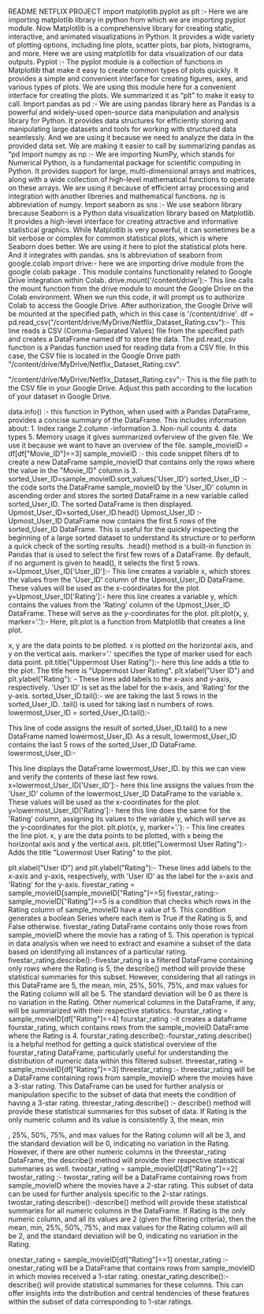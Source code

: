 README
NETFLIX PROJECT import matplotlib.pyplot as plt :- Here we are importing matplotlib library in python from which we are importing pyplot module. Now Matplotlib is a comprehensive library for creating static, interactive, and animated visualizations in Python. It provides a wide variety of plotting options, including line plots, scatter plots, bar plots, histograms, and more. Here we are using matplotlib for data visualization of our data outputs. Pyplot :- The pyplot module is a collection of functions in Matplotlib that make it easy to create common types of plots quickly. It provides a simple and convenient interface for creating figures, axes, and various types of plots. We are using this module here for a convenient interface for creating the plots. We summarized it as “plt” to make it easy to call. Import pandas as pd :- We are using pandas library here as Pandas is a powerful and widely-used open-source data manipulation and analysis library for Python. It provides data structures for efficiently storing and manipulating large datasets and tools for working with structured data seamlessly. And we are using it because we need to analyze the data in the provided data set. We are making it easier to call by summarizing pandas as “pd
Import numpy as np :- We are importing NumPy, which stands for Numerical Python, is a fundamental package for scientific computing in Python. It provides support for large, multi-dimensional arrays and matrices, along with a wide collection of high-level mathematical functions to operate on these arrays. We are using it because of efficient array processing and integration with another libreries and mathematical functions. np is abbreviation of numpy. Import seaborn as sns :- We use seaborn library brecause Seaborn is a Python data visualization library based on Matplotlib. It provides a high-level interface for creating attractive and informative statistical graphics. While Matplotlib is very powerful, it can sometimes be a bit verbose or complex for common statistical plots, which is where Seaborn does better. We are using it here to plot the statistical plots here. And it integrates with pandas. sns is abbreviation of seaborn from google.colab import drive:- here we are importing drive module from the google colab pakage . This module contains functionality related to Google Drive integration within Colab. drive.mount('/content/drive'):- This line calls the mount function from the drive module to mount the Google Drive on the Colab environment. When we run this code, it will prompt us to authorize Colab to access the Google Drive. After authorization, the Google Drive will be mounted at the specified path, which in this case is '/content/drive'. df = pd.read_csv("/content/drive/MyDrive/Netflix_Dataset_Rating.csv"):- This line reads a CSV (Comma-Separated Values) file from the specified path and creates a DataFrame named df to store the data. The pd.read_csv function is a Pandas function used for reading data from a CSV file. In this case, the CSV file is located in the Google Drive path "/content/drive/MyDrive/Netflix_Dataset_Rating.csv".

"/content/drive/MyDrive/Netflix_Dataset_Rating.csv":- This is the file path to the CSV file in your Google Drive. Adjust this path according to the location of your dataset in Google Drive.

data.info() :- this function in Python, when used with a Pandas DataFrame, provides a concise summary of the DataFrame. This includes information about: 1. Index range 2.column -information 3. Non-null counts 4. data types 5. Memory usage it gives summarized ovferview of the given file. We use it because we want to have an overview of the file. sample_movieID = df[df["Movie_ID"]==3] sample_movieID :- this code snippet filters df to create a new DataFrame sample_movieID that contains only the rows where the value in the "Movie_ID" column is 3. sorted_User_ID=sample_movieID.sort_values('User_ID') sorted_User_ID :- the code sorts the DataFrame sample_movieID by the 'User_ID' column in ascending order and stores the sorted DataFrame in a new variable called sorted_User_ID. The sorted DataFrame is then displayed. Upmost_User_ID=sorted_User_ID.head() Upmost_User_ID :- Upmost_User_ID DataFrame now contains the first 5 rows of the sorted_User_ID DataFrame. This is useful for the quickly inspecting the beginning of a large sorted dataset to understand its structure or to perform a quick check of the sorting results. .head() method is a built-in function in Pandas that is used to select the first few rows of a DataFrame. By default, if no argument is given to head(), it selects the first 5 rows. x=Upmost_User_ID['User_ID']:- This line creates a variable x, which stores the values from the 'User_ID' column of the Upmost_User_ID DataFrame. These values will be used as the x-coordinates for the plot. y=Upmost_User_ID['Rating']:- here this line creates a variable y, which contains the values from the 'Rating' column of the Upmost_User_ID DataFrame. These will serve as the y-coordinates for the plot. plt.plot(x, y, marker='.'):- Here, plt.plot is a function from Matplotlib that creates a line plot.

x, y are the data points to be plotted. x is plotted on the horizontal axis, and y on the vertical axis. marker='.' specifies the type of marker used for each data point. plt.title("Uppermost User Rating"):- here this line adds a title to the plot. The title here is "Uppermost User Rating". plt.xlabel("User ID") and plt.ylabel("Rating"): - These lines add labels to the x-axis and y-axis, respectively. 'User ID' is set as the label for the x-axis, and 'Rating' for the y-axis. sorted_User_ID.tail():- we are taking the last 5 rows in the sorted_User_ID. .tail() is used for taking last n numbers of rows. lowermost_User_ID = sorted_User_ID.tail():-

This line of code assigns the result of sorted_User_ID.tail() to a new DataFrame named lowermost_User_ID. As a result, lowermost_User_ID contains the last 5 rows of the sorted_User_ID DataFrame. lowermost_User_ID:-

This line displays the DataFrame lowermost_User_ID. by this we can view and verify the contents of these last few rows. x=lowermost_User_ID['User_ID']:- here this line assigns the values from the 'User_ID' column of the lowermost_User_ID DataFrame to the variable x. These values will be used as the x-coordinates for the plot. y=lowermost_User_ID['Rating']:- here this line does the same for the 'Rating' column, assigning its values to the variable y, which will serve as the y-coordinates for the plot. plt.plot(x, y, marker='.'): - This line creates the line plot. x, y are the data points to be plotted, with x being the horizontal axis and y the vertical axis. plt.title("Lowermost User Rating"):- Adds the title "Lowermost User Rating" to the plot.

plt.xlabel("User ID") and plt.ylabel("Rating"):- These lines add labels to the x-axis and y-axis, respectively, with 'User ID' as the label for the x-axis and 'Rating' for the y-axis. fivestar_rating = sample_movieID[sample_movieID["Rating"]==5] fivestar_rating:- sample_movieID["Rating"]==5 is a condition that checks which rows in the Rating column of sample_movieID have a value of 5. This condition generates a boolean Series where each item is True if the Rating is 5, and False otherwise. fivestar_rating DataFrame contains only those rows from sample_movieID where the movie has a rating of 5. This operation is typical in data analysis when we need to extract and examine a subset of the data based on identifying all instances of a particular rating. fivestar_rating.describe():-fivestar_rating is a filtered DataFrame containing only rows where the Rating is 5, the describe() method will provide these statistical summaries for this subset. However, considering that all ratings in this DataFrame are 5, the mean, min, 25%, 50%, 75%, and max values for the Rating column will all be 5. The standard deviation will be 0 as there is no variation in the Rating. Other numerical columns in the DataFrame, if any, will be summarized with their respective statistics.
fourstar_rating = sample_movieID[df["Rating"]==4] fourstar_rating :-it creates a dataframe fourstar_rating, which contains rows from the sample_movieID DataFrame where the Rating is 4. fourstar_rating.describe():-fourstar_rating.describe() is a helpful method for getting a quick statistical overview of the fourstar_rating DataFrame, particularly useful for understanding the distribution of numeric data within this filtered subset. threestar_rating = sample_movieID[df["Rating"]==3] threestar_rating :- threestar_rating will be a DataFrame containing rows from sample_movieID where the movies have a 3-star rating. This DataFrame can be used for further analysis or manipulation specific to the subset of data that meets the condition of having a 3-star rating. threestar_rating.describe() :- describe() method will provide these statistical summaries for this subset of data. If Rating is the only numeric column and its value is consistently 3, the mean, min

, 25%, 50%, 75%, and max values for the Rating column will all be 3, and the standard deviation will be 0, indicating no variation in the Rating. However, if there are other numeric columns in the threestar_rating DataFrame, the describe() method will provide their respective statistical summaries as well. twostar_rating = sample_movieID[df["Rating"]==2] twostar_rating :- twostar_rating will be a DataFrame containing rows from sample_movieID where the movies have a 2-star rating. This subset of data can be used for further analysis specific to the 2-star ratings. twostar_rating.describe():-describe() method will provide these statistical summaries for all numeric columns in the DataFrame. If Rating is the only numeric column, and all its values are 2 (given the filtering criteria), then the mean, min, 25%, 50%, 75%, and max values for the Rating column will all be 2, and the standard deviation will be 0, indicating no variation in the Rating.

onestar_rating = sample_movieID[df["Rating"]==1] onestar_rating :- onestar_rating will be a DataFrame that contains rows from sample_movieID in which movies received a 1-star rating. onestar_rating.describe():-describe() will provide statistical summaries for these columns. This can offer insights into the distribution and central tendencies of these features within the subset of data corresponding to 1-star ratings.
